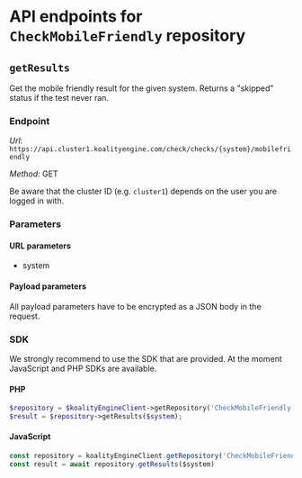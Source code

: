 # API endpoints for `CheckMobileFriendly` repository


## `getResults`

Get the mobile friendly result for the given system. Returns a &quot;skipped&quot; status if the test never ran.

### Endpoint

*Url*: ```https://api.cluster1.koalityengine.com/check/checks/{system}/mobilefriendly```

*Method*: GET

Be aware that the cluster ID (e.g. `cluster1`) depends on the user you are logged in with.

### Parameters

#### URL parameters
 - system

#### Payload parameters

All payload parameters have to be encrypted as a JSON body in the request.


### SDK

We strongly recommend to use the SDK that are provided. At the moment JavaScript and PHP SDKs are available.

#### PHP
```php
$repository = $koalityEngineClient->getRepository('CheckMobileFriendly');
$result = $repository->getResults($system);
```

#### JavaScript

```javascript
const repository = koalityEngineClient.getRepository('CheckMobileFriendly')
const result = await repository.getResults($system)
```

